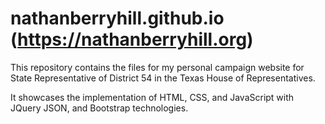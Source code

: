 # nathanberryhill.github.io (https://nathanberryhill.org)

This repository contains the files for my personal campaign website for State Representative of District 54 in the Texas House of Representatives.

It showcases the implementation of HTML, CSS, and JavaScript with JQuery JSON, and Bootstrap technologies.

